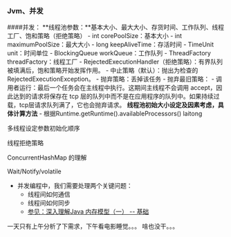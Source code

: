 ### Jvm、并发
####并发：
**线程池参数：**基本大小、最大大小、存货时间、工作队列、线程工厂、饱和策略（拒绝策略）
	- int corePoolSize：基本大小
	- int maximumPoolSize：最大大小
	- long keepAliveTime：存活时间
	- TimeUnit unit：时间单位
	- BlockingQueue<Runnable> workQueue：工作队列
	- ThreadFactory threadFactory：线程工厂
	- RejectedExecutionHandler（拒绝策略）：有界队列被填满后，饱和策略开始发挥作用。
		- 中止策略（默认）：抛出为检查的 RejectedExecutionException。
		- 抛弃策略：丢掉该任务
		- 抛弃最旧策略：
		- 调用者运行：最后一个任务会在主线程中执行。这期间主线程不会调用 accept，因此达到的请求将保存在 tcp 层的队列中而不是在应用程序的队列中。如果持续过载，tcp层请求队列满了，它也会抛弃请求。
**线程池初始大小设定及因素考虑，具体计算方法**
	- 根据Runtime.getRuntime().availableProcessors() laitong

多线程设定参数初始化顺序

线程拒绝策略

ConcurrentHashMap 的理解

Wait/Notify/volatile
- 并发编程中，我们需要处理两个关键问题：
	- 线程间如何通信
	- 线程间如何同步
	- [参见：深入理解Java 内存模型（一） -- 基础](http://www.infoq.com/cn/articles/java-memory-model-1)
	
一天只有上午分析了下需求，下午看电影睡觉。。。
啥也没干。。。
